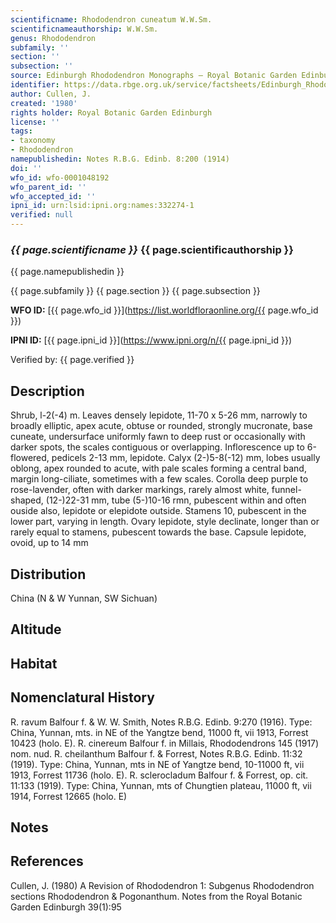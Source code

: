 ```yaml
---
scientificname: Rhododendron cuneatum W.W.Sm.
scientificnameauthorship: W.W.Sm.
genus: Rhododendron
subfamily: ''
section: ''
subsection: ''
source: Edinburgh Rhododendron Monographs – Royal Botanic Garden Edinburgh
identifier: https://data.rbge.org.uk/service/factsheets/Edinburgh_Rhododendron_Monographs.xhtml
author: Cullen, J.
created: '1980'
rights holder: Royal Botanic Garden Edinburgh
license: ''
tags:
- taxonomy
- Rhododendron
namepublishedin: Notes R.B.G. Edinb. 8:200 (1914)
doi: ''
wfo_id: wfo-0001048192
wfo_parent_id: ''
wfo_accepted_id: ''
ipni_id: urn:lsid:ipni.org:names:332274-1
verified: null
---
```

### _{{ page.scientificname }}_ {{ page.scientificauthorship }}
 {{ page.namepublishedin }}

{{ page.subfamily }} {{ page.section }} {{ page.subsection }}

**WFO ID:** [{{ page.wfo_id }}](https://list.worldfloraonline.org/{{ page.wfo_id }})

**IPNI ID:** [{{ page.ipni_id }}](https://www.ipni.org/n/{{ page.ipni_id }})

Verified by: {{ page.verified }}



## Description
Shrub, l-2(-4) m. Leaves densely lepidote, 11-70 x 5-26 mm, narrowly to broadly elliptic, apex acute, obtuse or rounded, strongly mucronate, base cuneate, undersurface uniformly fawn to deep rust or occasionally with darker spots, the scales contiguous or overlapping. Inflorescence up to 6-flowered, pedicels 2-13 mm, lepidote. Calyx (2-)5-8(-12) mm, lobes usually oblong, apex rounded to acute, with pale scales forming a central band, margin long-ciliate, sometimes with a few scales. Corolla deep purple to rose-lavender, often with darker markings, rarely almost white, funnel-shaped, (12-)22-31 mm, tube (5-)10-16 rmn, pubescent within and often ouside also, lepidote or elepidote outside. Stamens 10, pubescent in the lower part, varying in length. Ovary lepidote, style declinate, longer than or rarely equal to stamens, pubescent towards the base. Capsule lepidote, ovoid, up to 14 mm

## Distribution
China (N & W Yunnan, SW Sichuan)

## Altitude


## Habitat


## Nomenclatural History
R. ravum Balfour f. & W. W. Smith, Notes R.B.G. Edinb. 9:270 (1916). Type: China, Yunnan, mts. in NE of the Yangtze bend, 11000 ft, vii 1913, Forrest 10423 (holo. E). R. cinereum Balfour f. in Millais, Rhododendrons 145 (1917) nom. nud. R. cheilanthum Balfour f. & Forrest, Notes R.B.G. Edinb. 11:32 (1919). Type: China, Yunnan, mts in NE of Yangtze bend, 10-11000 ft, vii 1913, Forrest 11736 (holo. E). R. sclerocladum Balfour f. & Forrest, op. cit. 11:133 (1919). Type: China, Yunnan, mts of Chungtien plateau, 11000 ft, vii 1914, Forrest 12665 (holo. E)
                       
## Notes


## References

Cullen, J. (1980) A Revision of Rhododendron 1: Subgenus Rhododendron sections Rhododendron & Pogonanthum. Notes from the Royal Botanic Garden Edinburgh 39(1):95
